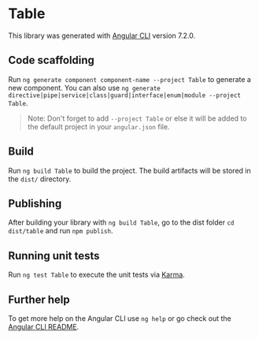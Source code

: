 # Table

This library was generated with [Angular CLI](https://github.com/angular/angular-cli) version 7.2.0.

## Code scaffolding

Run `ng generate component component-name --project Table` to generate a new component. You can also use `ng generate directive|pipe|service|class|guard|interface|enum|module --project Table`.
> Note: Don't forget to add `--project Table` or else it will be added to the default project in your `angular.json` file. 

## Build

Run `ng build Table` to build the project. The build artifacts will be stored in the `dist/` directory.

## Publishing

After building your library with `ng build Table`, go to the dist folder `cd dist/table` and run `npm publish`.

## Running unit tests

Run `ng test Table` to execute the unit tests via [Karma](https://karma-runner.github.io).

## Further help

To get more help on the Angular CLI use `ng help` or go check out the [Angular CLI README](https://github.com/angular/angular-cli/blob/master/README.md).
